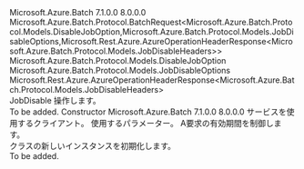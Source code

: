 <Type Name="JobDisableBatchRequest" FullName="Microsoft.Azure.Batch.Protocol.BatchRequests.JobDisableBatchRequest">
  <TypeSignature Language="C#" Value="public class JobDisableBatchRequest : Microsoft.Azure.Batch.Protocol.BatchRequest&lt;Microsoft.Azure.Batch.Protocol.Models.DisableJobOption,Microsoft.Azure.Batch.Protocol.Models.JobDisableOptions,Microsoft.Rest.Azure.AzureOperationHeaderResponse&lt;Microsoft.Azure.Batch.Protocol.Models.JobDisableHeaders&gt;&gt;" />
  <TypeSignature Language="ILAsm" Value=".class public auto ansi beforefieldinit JobDisableBatchRequest extends Microsoft.Azure.Batch.Protocol.BatchRequest`3&lt;valuetype Microsoft.Azure.Batch.Protocol.Models.DisableJobOption, class Microsoft.Azure.Batch.Protocol.Models.JobDisableOptions, class Microsoft.Rest.Azure.AzureOperationHeaderResponse`1&lt;class Microsoft.Azure.Batch.Protocol.Models.JobDisableHeaders&gt;&gt;" />
  <TypeSignature Language="DocId" Value="T:Microsoft.Azure.Batch.Protocol.BatchRequests.JobDisableBatchRequest" />
  <TypeSignature Language="VB.NET" Value="Public Class JobDisableBatchRequest&#xA;Inherits BatchRequest(Of DisableJobOption, JobDisableOptions, AzureOperationHeaderResponse(Of JobDisableHeaders))" />
  <TypeSignature Language="F#" Value="type JobDisableBatchRequest = class&#xA;    inherit BatchRequest&lt;DisableJobOption, JobDisableOptions, AzureOperationHeaderResponse&lt;JobDisableHeaders&gt;&gt;" />
  <AssemblyInfo>
    <AssemblyName>Microsoft.Azure.Batch</AssemblyName>
    <AssemblyVersion>7.1.0.0</AssemblyVersion>
    <AssemblyVersion>8.0.0.0</AssemblyVersion>
  </AssemblyInfo>
  <Base>
    <BaseTypeName>Microsoft.Azure.Batch.Protocol.BatchRequest&lt;Microsoft.Azure.Batch.Protocol.Models.DisableJobOption,Microsoft.Azure.Batch.Protocol.Models.JobDisableOptions,Microsoft.Rest.Azure.AzureOperationHeaderResponse&lt;Microsoft.Azure.Batch.Protocol.Models.JobDisableHeaders&gt;&gt;</BaseTypeName>
    <BaseTypeArguments>
      <BaseTypeArgument TypeParamName="TBody">Microsoft.Azure.Batch.Protocol.Models.DisableJobOption</BaseTypeArgument>
      <BaseTypeArgument TypeParamName="TOptions">Microsoft.Azure.Batch.Protocol.Models.JobDisableOptions</BaseTypeArgument>
      <BaseTypeArgument TypeParamName="TResponse">Microsoft.Rest.Azure.AzureOperationHeaderResponse&lt;Microsoft.Azure.Batch.Protocol.Models.JobDisableHeaders&gt;</BaseTypeArgument>
    </BaseTypeArguments>
  </Base>
  <Interfaces />
  <Docs>
    <summary>
            <see cref="T:Microsoft.Azure.Batch.Protocol.IBatchRequest" /> JobDisable 操作します。
            </summary>
    <remarks>To be added.</remarks>
  </Docs>
  <Members>
    <Member MemberName=".ctor">
      <MemberSignature Language="C#" Value="public JobDisableBatchRequest (Microsoft.Azure.Batch.Protocol.BatchServiceClient serviceClient, Microsoft.Azure.Batch.Protocol.Models.DisableJobOption parameters, System.Threading.CancellationToken cancellationToken);" />
      <MemberSignature Language="ILAsm" Value=".method public hidebysig specialname rtspecialname instance void .ctor(class Microsoft.Azure.Batch.Protocol.BatchServiceClient serviceClient, valuetype Microsoft.Azure.Batch.Protocol.Models.DisableJobOption parameters, valuetype System.Threading.CancellationToken cancellationToken) cil managed" />
      <MemberSignature Language="DocId" Value="M:Microsoft.Azure.Batch.Protocol.BatchRequests.JobDisableBatchRequest.#ctor(Microsoft.Azure.Batch.Protocol.BatchServiceClient,Microsoft.Azure.Batch.Protocol.Models.DisableJobOption,System.Threading.CancellationToken)" />
      <MemberSignature Language="F#" Value="new Microsoft.Azure.Batch.Protocol.BatchRequests.JobDisableBatchRequest : Microsoft.Azure.Batch.Protocol.BatchServiceClient * Microsoft.Azure.Batch.Protocol.Models.DisableJobOption * System.Threading.CancellationToken -&gt; Microsoft.Azure.Batch.Protocol.BatchRequests.JobDisableBatchRequest" Usage="new Microsoft.Azure.Batch.Protocol.BatchRequests.JobDisableBatchRequest (serviceClient, parameters, cancellationToken)" />
      <MemberType>Constructor</MemberType>
      <AssemblyInfo>
        <AssemblyName>Microsoft.Azure.Batch</AssemblyName>
        <AssemblyVersion>7.1.0.0</AssemblyVersion>
        <AssemblyVersion>8.0.0.0</AssemblyVersion>
      </AssemblyInfo>
      <Parameters>
        <Parameter Name="serviceClient" Type="Microsoft.Azure.Batch.Protocol.BatchServiceClient" />
        <Parameter Name="parameters" Type="Microsoft.Azure.Batch.Protocol.Models.DisableJobOption" />
        <Parameter Name="cancellationToken" Type="System.Threading.CancellationToken" />
      </Parameters>
      <Docs>
        <param name="serviceClient">サービスを使用するクライアント。</param>
        <param name="parameters">使用するパラメーター。</param>
        <param name="cancellationToken">A<see cref="T:System.Threading.CancellationToken" />要求の有効期間を制御します。</param>
        <summary>
            <see cref="T:Microsoft.Azure.Batch.Protocol.BatchRequests.JobDisableBatchRequest" /> クラスの新しいインスタンスを初期化します。
            </summary>
        <remarks>To be added.</remarks>
      </Docs>
    </Member>
  </Members>
</Type>